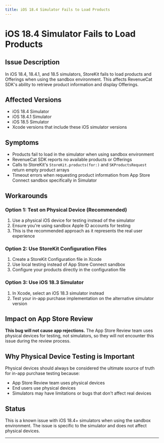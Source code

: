 ```yaml
---
title: iOS 18.4 Simulator Fails to Load Products
---
```


# iOS 18.4 Simulator Fails to Load Products

## Issue Description

In iOS 18.4, 18.4.1, and 18.5 simulators, StoreKit fails to load products and Offerings when using the sandbox environment. This affects RevenueCat SDK's ability to retrieve product information and display Offerings.

## Affected Versions

- iOS 18.4 Simulator
- iOS 18.4.1 Simulator
- iOS 18.5 Simulator
- Xcode versions that include these iOS simulator versions

## Symptoms

- Products fail to load in the simulator when using sandbox environment
- RevenueCat SDK reports no available products or Offerings
- Calls to StoreKit's `StoreKit.products(for:)` and `SKProductsRequest` return empty product arrays
- Timeout errors when requesting product information from App Store Connect sandbox specifically in Simulator

## Workarounds

### Option 1: Test on Physical Device (Recommended)

1. Use a physical iOS device for testing instead of the simulator
2. Ensure you're using sandbox Apple ID accounts for testing
3. This is the recommended approach as it represents the real user experience

### Option 2: Use StoreKit Configuration Files

1. Create a StoreKit Configuration file in Xcode
2. Use local testing instead of App Store Connect sandbox
3. Configure your products directly in the configuration file

### Option 3: Use iOS 18.3 Simulator

1. In Xcode, select an iOS 18.3 simulator instead
2. Test your in-app purchase implementation on the alternative simulator version

## Impact on App Store Review

**This bug will not cause app rejections.** The App Store Review team uses physical devices for testing, not simulators, so they will not encounter this issue during the review process.

## Why Physical Device Testing is Important

Physical devices should always be considered the ultimate source of truth for in-app purchase testing because:

- App Store Review team uses physical devices
- End users use physical devices
- Simulators may have limitations or bugs that don't affect real devices

## Status

This is a known issue with iOS 18.4+ simulators when using the sandbox environment. The issue is specific to the simulator and does not affect physical devices.

---
